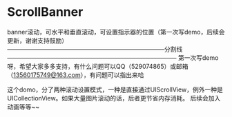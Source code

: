 # ScrollBanner
banner滚动，可水平和垂直滚动，可设置指示器的位置（第一次写demo，后续会更新，谢谢支持鼓励）
——————————————————————————分割线————————————————————————————
第一次写demo呀，希望大家多多支持，有什么问题可以QQ（529074865）或邮箱（13560175749@163.com），有问题可以指出来哈


这个domo，分了两种滚动设置模式，一种是直接通过UIScrollView，例外一种是UICollectionView。如果大量图片滚动的话，后者更节省内存消耗。
后续会加入动画等等~~
